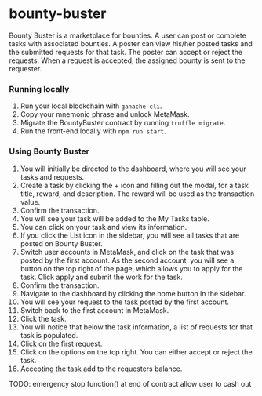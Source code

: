 # bounty-buster

Bounty Buster is a marketplace for bounties. A user can post or complete tasks
with associated bounties. A poster can view his/her posted tasks and the submitted
requests for that task. The poster can accept or reject the requests. When a
request is accepted, the assigned bounty is sent to the requester.

### Running locally

1. Run your local blockchain with `ganache-cli`.
2. Copy your mnemonic phrase and unlock MetaMask.
3. Migrate the BountyBuster contract by running `truffle migrate`.
4. Run the front-end locally with `npm run start`.

### Using Bounty Buster

1. You will initially be directed to the dashboard, where you will see your
   tasks and requests.
2. Create a task by clicking the + icon and filling out the modal, for a task
   title, reward, and description. The reward will be used as the transaction
   value.
3. Confirm the transaction.
4. You will see your task will be added to the My Tasks table.
5. You can click on your task and view its information.
6. If you click the List icon in the sidebar, you will see all tasks that are posted
   on Bounty Buster.
7. Switch user accounts in MetaMask, and click on the task that was posted by the
   first account. As the second account, you will see a button on the top right of
   the page, which allows you to apply for the task. Click apply and submit the
   work for the task.
8. Confirm the transaction.
9. Navigate to the dashboard by clicking the home button in the sidebar.
10. You will see your request to the task posted by the first account.
11. Switch back to the first account in MetaMask.
12. Click the task.
13. You will notice that below the task information, a list of requests for that
    task is populated.
14. Click on the first request.
15. Click on the options on the top right. You can either accept or reject the task.
16. Accepting the task add to the requesters balance.

TODO:
emergency stop
function() at end of contract
allow user to cash out
